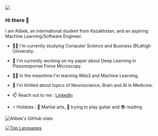 ![](https://komarev.com/ghpvc/?username=abekek)

### Hi there 👋

I am Alibek, an international student from Kazakhstan, and an aspiring Machine Learning/Software Engineer.

- 👨‍🎓 I'm currently studying Computer Science and Business @Lehigh University.
- 🔬 I'm currently working on my paper about Deep Learning in Piezoresponse Force Microscopy.
- 🧑‍💻 In the meantime I'm learning Web3 and Machine Learning.
- 🧠 I'm thrilled about topics of Neuroscience, Brain and AI in Medicine.

- 📫 Reach out to me : [LinkedIn](https://www.linkedin.com/in/abekek/)
- ⚡ Hobbies : 🥋 Martial arts, 🎸 trying to play guitar and 📚 reading 

![Alibek's GitHub stats](https://github-readme-stats.vercel.app/api?username=abekek&count_private=true&show_icons=true&theme=tokyonight)

[![Top Languages](https://github-readme-stats.vercel.app/api/top-langs/?username=abekek)](https://github.com/anuraghazra/github-readme-stats)
